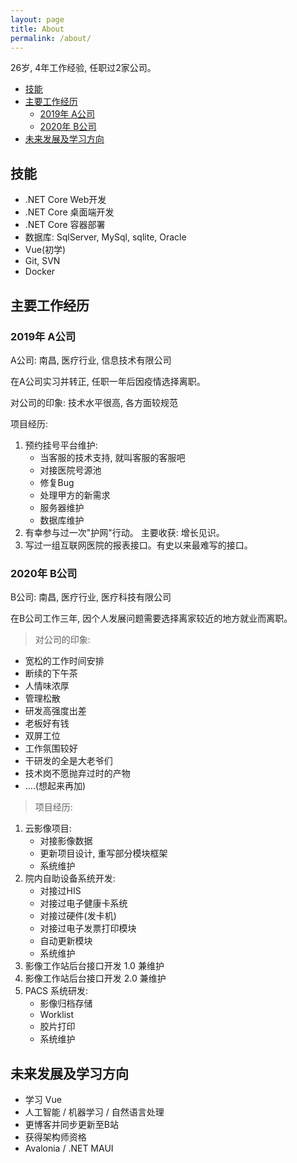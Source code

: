 ```yaml
---
layout: page
title: About
permalink: /about/
---
```


26岁, 4年工作经验, 任职过2家公司。

- [技能](#技能)
- [主要工作经历](#主要工作经历)
  - [2019年 A公司](#2019年-a公司)
  - [2020年 B公司](#2020年-b公司)
- [未来发展及学习方向](#未来发展及学习方向)

## 技能

- .NET Core Web开发
- .NET Core 桌面端开发
- .NET Core 容器部署
- 数据库: SqlServer, MySql, sqlite, Oracle
- Vue(初学)
- Git, SVN
- Docker

## 主要工作经历

### 2019年 A公司

A公司: 南昌, 医疗行业, 信息技术有限公司

在A公司实习并转正, 任职一年后因疫情选择离职。

对公司的印象: 技术水平很高, 各方面较规范

项目经历:

1. 预约挂号平台维护:
   - 当客服的技术支持, 就叫客服的客服吧
   - 对接医院号源池
   - 修复Bug
   - 处理甲方的新需求
   - 服务器维护
   - 数据库维护
2. 有幸参与过一次"护网"行动。 主要收获: 增长见识。
3. 写过一组互联网医院的报表接口。有史以来最难写的接口。

### 2020年 B公司

B公司: 南昌, 医疗行业, 医疗科技有限公司

在B公司工作三年, 因个人发展问题需要选择离家较近的地方就业而离职。

> 对公司的印象:

- 宽松的工作时间安排
- 断续的下午茶
- 人情味浓厚
- 管理松散
- 研发高强度出差
- 老板好有钱
- 双屏工位
- 工作氛围较好
- 干研发的全是大老爷们
- 技术岗不愿抛弃过时的产物
- ....(想起来再加)

> 项目经历:

1. 云影像项目:
    - 对接影像数据
    - 更新项目设计, 重写部分模块框架
    - 系统维护
2. 院内自助设备系统开发:
    - 对接过HIS
    - 对接过电子健康卡系统
    - 对接过硬件(发卡机)
    - 对接过电子发票打印模块
    - 自动更新模块
    - 系统维护
3. 影像工作站后台接口开发 1.0 兼维护
4. 影像工作站后台接口开发 2.0 兼维护
5. PACS 系统研发:
    - 影像归档存储
    - Worklist
    - 胶片打印
    - 系统维护

## 未来发展及学习方向

- 学习 Vue
- 人工智能 / 机器学习 / 自然语言处理
- 更博客并同步更新至B站
- 获得架构师资格
- Avalonia / .NET MAUI
